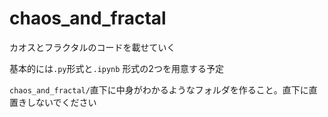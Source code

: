 # chaos_and_fractal

カオスとフラクタルのコードを載せていく

基本的には`.py`形式と`.ipynb` 形式の2つを用意する予定

`chaos_and_fractal/`直下に中身がわかるようなフォルダを作ること。直下に直置きしないでください
